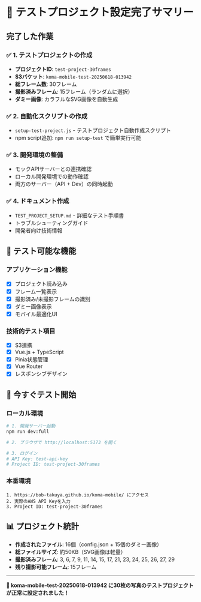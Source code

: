 # 🎉 テストプロジェクト設定完了サマリー

## 完了した作業

### ✅ 1. テストプロジェクトの作成

- **プロジェクトID**: `test-project-30frames`
- **S3バケット**: `koma-mobile-test-20250618-013942`
- **総フレーム数**: 30フレーム
- **撮影済みフレーム**: 15フレーム（ランダムに選択）
- **ダミー画像**: カラフルなSVG画像を自動生成

### ✅ 2. 自動化スクリプトの作成

- `setup-test-project.js` - テストプロジェクト自動作成スクリプト
- npm script追加: `npm run setup-test` で簡単実行可能

### ✅ 3. 開発環境の整備

- モックAPIサーバーとの連携確認
- ローカル開発環境での動作確認
- 両方のサーバー（API + Dev）の同時起動

### ✅ 4. ドキュメント作成

- `TEST_PROJECT_SETUP.md` - 詳細なテスト手順書
- トラブルシューティングガイド
- 開発者向け技術情報

## 🎯 テスト可能な機能

### アプリケーション機能

- [x] プロジェクト読み込み
- [x] フレーム一覧表示
- [x] 撮影済み/未撮影フレームの識別
- [x] ダミー画像表示
- [x] モバイル最適化UI

### 技術的テスト項目

- [x] S3連携
- [x] Vue.js + TypeScript
- [x] Pinia状態管理
- [x] Vue Router
- [x] レスポンシブデザイン

## 🚀 今すぐテスト開始

### ローカル環境

```bash
# 1. 開発サーバー起動
npm run dev:full

# 2. ブラウザで http://localhost:5173 を開く

# 3. ログイン
# API Key: test-api-key
# Project ID: test-project-30frames
```

### 本番環境

```
1. https://bob-takuya.github.io/koma-mobile/ にアクセス
2. 実際のAWS API Keyを入力
3. Project ID: test-project-30frames
```

## 📊 プロジェクト統計

- **作成されたファイル**: 16個（config.json + 15個のダミー画像）
- **総ファイルサイズ**: 約50KB（SVG画像は軽量）
- **撮影済みフレーム**: 3, 6, 7, 9, 11, 14, 15, 17, 21, 23, 24, 25, 26, 27, 29
- **残り撮影可能フレーム**: 15フレーム

---

**🎊 koma-mobile-test-20250618-013942 に30枚の写真のテストプロジェクトが正常に設定されました！**
